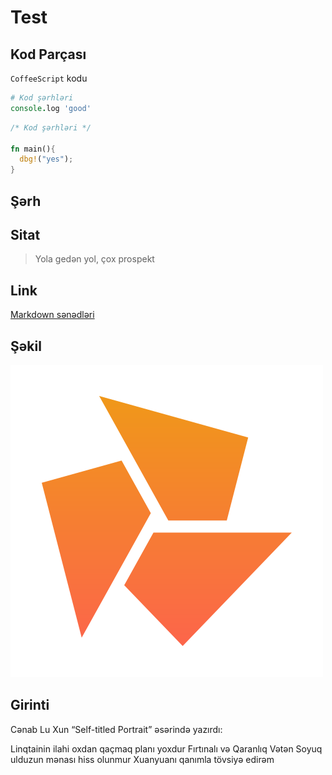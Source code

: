 [Markdown qlobal şərhlər]:#

# Test

## Kod Parçası

`CoffeeScript` kodu

```coffee
# Kod şərhləri
console.log 'good'


```

```rust
/* Kod şərhləri */

fn main(){
  dbg!("yes");
}
```

## Şərh

<!-- HTML 注释 --> 

<!-- 多行注释 --> 

## Sitat

> Yola gedən yol, çox prospekt

## Link

[Markdown sənədləri](https://github.com/xxai-art/xxai-art-md)

## Şəkil

![xxAI.Art Brend Kimliyi](https://raw.githubusercontent.com/xxai-art/web/main/file/svg/logo.svg)

## Girinti

Cənab Lu Xun “Self-titled Portrait” əsərində yazırdı:

  Linqtainin ilahi oxdan qaçmaq planı yoxdur
  Fırtınalı və Qaranlıq Vətən
  Soyuq ulduzun mənası hiss olunmur
  Xuanyuanı qanımla tövsiyə edirəm


